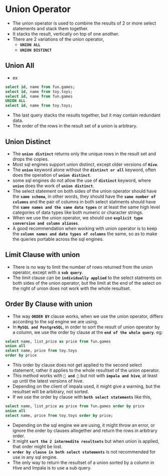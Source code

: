 # Union Operator

- The union operator is used to combine the results of 2 or more select statements and stack them together.
- It stacks the result, vertically on top of one another.
- There are 2 variations of the union operator,
  - **`UNION ALL`**
  - **`UNION DISTINCT`**

## Union All

- ex

```sql
select id, name from fun.games;
select id, name from toy.toys;
select id, name from fun.games
UNION ALL
select id, name from toy.toys;
```

- The last query stacks the results together, but it may contain redundant data.
- The order of the rows in the result set of a union is arbitrary.

## Union Distinct

- The **`union distinct`** returns only the unique rows in the result set and drops the copies.
- Most sql engines support union distinct, except older versions of **`Hive`**.
- The **`union`** keyword alone without the **`distinct or all`** keyword, often does the operation of **`union distinct`**.
- some sql engines do not allow the use of **`distinct`** keyword, where **`union`** does the work of **`union distinct`**.
- The select statement on both sides of the union operator should have the **`same schema`**, in other words, they should have the **`same number of columns`** and the pair of columns in both select statments should have the **`same names and the same data types`** or at least the same high level categories of data types like both numeric or character strings.
- When we use the union operator, we should use **`explicit type conversion and column aliases`**.
- A good recommendation when working with union operator is to keep the **`column names and data types of columns`** the same, so as to make the queries portable across the sql engines.

## Limit Clause with union

- There is no way to limit the number of rows returned from the union operator, except with a **`sub query`**.
- The limit clause can be **`individually applied`** to the select statments on both sides of the union operator, but the limit at the end of the select on the right of union does not work with the whole resultset.

## Order By Clause with union

- The way **`ORDER BY`** clause works, when we use the union operator, differs according to the sql engine we are using.
- In **`MySQL and PostgreSQL`**, in order to sort the result of union operator by a column, we use the order by clause at the **`end of the whole query`**. eg:

```sql
select name, list_price as price from fun.games
union all
select name, price from toy.toys
order by price
```

- This order by clause does not get applied to the second select statement, rather it applies to the whole resultset of the union operator.
- This method works with **`🦈 and 🐘`** but not with **`impala and hive`**, at least up until the latest versions of hive.
- Depending on the client of impala used, it might give a warning, but the resultset will be arbitrary, not sorted.
- If we use the order by clause with **`both select statements`** like this,

```sql
select name, list_price as price from fun.games order by price
union all
select name, price from toy.toys order by price;
```

- Depending on the sql engine we are using, it might throw an error, or ignore the order by clauses altogether and return the rows in arbitrary order.
- It might **`sort the 2 intermedite resultsets`** but when union is applied, that order might be lost.
- **`order by clause in both select statements`** is not recommended for use in any sql engine.
- The only way to return the resultset of a union sorted by a column in Hive and Impala is to use a sub query.
